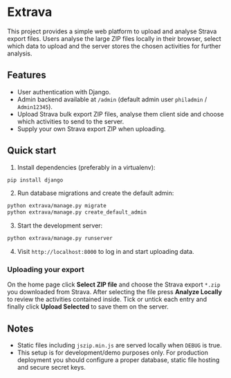 # Extrava

This project provides a simple web platform to upload and analyse Strava export files. Users analyse the large ZIP files locally in their browser, select which data to upload and the server stores the chosen activities for further analysis.

## Features

- User authentication with Django.
- Admin backend available at `/admin` (default admin user `philadmin` / `Admin12345`).
- Upload Strava bulk export ZIP files, analyse them client side and choose which activities to send to the server.
- Supply your own Strava export ZIP when uploading.

## Quick start

1. Install dependencies (preferably in a virtualenv):

```bash
pip install django
```

2. Run database migrations and create the default admin:

```bash
python extrava/manage.py migrate
python extrava/manage.py create_default_admin
```

3. Start the development server:

```bash
python extrava/manage.py runserver
```

4. Visit `http://localhost:8000` to log in and start uploading data.

### Uploading your export

On the home page click **Select ZIP file** and choose the Strava export `*.zip`
you downloaded from Strava. After selecting the file press **Analyze Locally**
to review the activities contained inside. Tick or untick each entry and finally
click **Upload Selected** to save them on the server.

## Notes

- Static files including `jszip.min.js` are served locally when `DEBUG` is true.
- This setup is for development/demo purposes only. For production deployment you should configure a proper database, static file hosting and secure secret keys.
